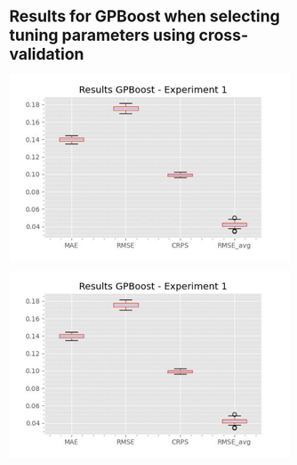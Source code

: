 # Results for GPBoost when selecting tuning parameters using cross-validation

![Experiment 1](https://github.com/fabsig/glmmnet_experiments_gpboost/blob/main/results/results_gpboost_experiment%3D1.jpeg?raw=true)

<img src="https://github.com/fabsig/glmmnet_experiments_gpboost/blob/main/results/results_gpboost_experiment%3D1.jpeg?raw=true"
     alt="Experiment 1"
     style="float: left; margin-right: 10px;" />

